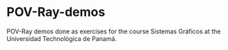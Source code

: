 POV-Ray-demos
=============

POV-Ray demos done as exercises for the course Sistemas Gráficos at the Universidad Technológica de Panamá.
